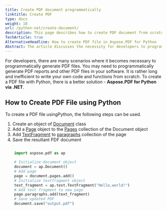 ```yaml
---
title: Create PDF document programmatically
linktitle: Create PDF
type: docs
weight: 10
url: /python-net/create-document/
description: This page describes how to create PDF document from scratch with Aspose.PDF for Python via .NET library.
TechArticle: true 
AlternativeHeadline: How to create PDF file in Aspose.PDF for Python
Abstract: The article discusses the necessity for developers to programmatically generate PDF files, such as reports, within software applications. Writing custom code for this task can be time-consuming and inefficient. Instead, the article recommends using Aspose.PDF for Python via .NET as an efficient solution to create PDF files with Python. It outlines the steps to generate a PDF file - creating a `Document` object, adding a `Page` object to the document, inserting a `TextFragment` into the page, and saving the final document. The article provides a Python code snippet demonstrating these steps, showcasing how to create a simple PDF with the text "Hello, world!" using the Aspose.PDF library.
---
```


For developers, there are many scenarios where it becomes necessary to programmatically generate PDF files. You may need to programmatically generate PDF reports and other PDF files in your software. It is rather long and inefficient to write your own code and functions from scratch. To create a PDF file with Python, there is a better solution - **Aspose.PDF for Python via .NET**.

## How to Create PDF File using Python

To create a PDF file usingPython, the following steps can be used.

1. Create an object of [Document](https://reference.aspose.com/pdf/python-net/aspose.pdf/document/) class
1. Add a [Page](https://reference.aspose.com/pdf/python-net/aspose.pdf/page/) object to the [Pages](https://reference.aspose.com/pdf/python-net/aspose.pdf/document/#properties) collection of the Document object
1. Add [TextFragment](https://reference.aspose.com/pdf/python-net/aspose.pdf.text/textfragment/) to [paragraphs](https://reference.aspose.com/pdf/python-net/aspose.pdf/page/#properties) collection of the page
1. Save the resultant PDF document

```python

    import aspose.pdf as ap

    # Initialize document object
    document = ap.Document()
    # Add page
    page = document.pages.add()
    # Initialize textfragment object
    text_fragment = ap.text.TextFragment("Hello,world!")
    # Add text fragment to new page
    page.paragraphs.add(text_fragment)
    # Save updated PDF
    document.save("output.pdf")
```


